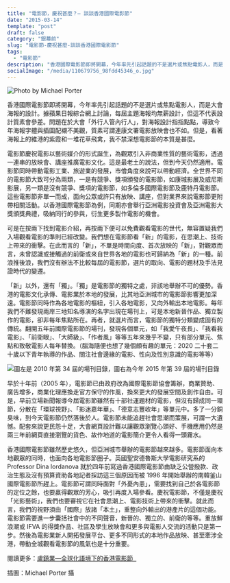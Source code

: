 ```yaml
---
title: "電影節，慶祝甚麼？— 談談香港國際電影節"
date: "2015-03-14"
template: "post"
draft: false
category: "銀幕前"
slug: "電影節-慶祝甚麼-談談香港國際電影節"
tags:
  - "電影節"
description: "香港國際電影節即將開幕，今年率先引起話題的不是選片或焦點電影人，而是大會海報的設計。據蘋果日報綜合網上討論，每屆主題海報均無薪設計，但這不代表設計質素會參差。問題在於大會「外行人管內行人」，對海報設計指指點點，導致今年海報字體與插圖配襯不美觀，質素可謂連康文署電影放映會也不如。但是，看著海報上的維港的紫霞和一堆花草飛禽，我不禁深想電影節的本質是甚麼。"
socialImage: "/media/110679756_98fdd45346_o.jpg"
---
```


![Photo by Michael Porter](/media/10679756_98fdd45346_o.jpg)

香港國際電影節即將開幕，今年率先引起話題的不是選片或焦點電影人，而是大會海報的設計。據蘋果日報綜合網上討論，每屆主題海報均無薪設計，但這不代表設計質素會參差。問題在於大會「外行人管內行人」，對海報設計指指點點，導致今年海報字體與插圖配襯不美觀，質素可謂連康文署電影放映會也不如。但是，看著海報上的維港的紫霞和一堆花草飛禽，我不禁深想電影節的本質是甚麼。

電影節慶祝電影以藝術媒介的形式誕生，為觀眾引入非商業性質的藝術電影，透過一連串的放映會、講座推廣電影文化。這是最老土的說法，但到今天仍然適用。電影節同時帶動電影工業、旅遊業的發展，市儈角度來說可以帶動經濟。全世界不同的電影節大致可分為兩類，一是有競爭、獎項頒發的電影節，如康城影展及威尼斯影展，另一類是沒有競爭、獎項的電影節，如多倫多國際電影節及鹿特丹電影節。這些電影節非單一而成，面向公眾或許只有放映、講座，但對業界來說電影節更附帶相關活動。以香港國際電影節為例，同期亦會舉行亞洲電影投資會及亞洲電影大獎頒獎典禮，吸納同行的參與，衍生更多製作電影的機會。

可是在按兩下找到電影介紹，再按兩下便可以免費觀看電影的世代，無容置疑我們入場觀看電影的準則已經改變。我們想在電影節看「新」的電影，在思潮上、技術上帶來的衝擊。在此而言的「新」，不單是時間向度、首次放映的「新」，對觀眾而言，未曾認識或接觸過的前衛或來自世界各地的電影也可歸納為「新」的一種。前浪推後浪，我們沒有辦法不比較每屆的電影節，選片的取向、電影的題材及手法見證時代的變遷。

「新」以外，還有「獨」。「獨」是電影節的獨特之處，非該地舉辦不可的優勢。香港的電影文化承傳、電影業於本地的發展，比其地亞洲城市的電影節影響更加深遠。電影節同時作為各地電影的樞紐，引入各地電影，又向外輸出本地電影。每年我們不難發現兩岸三地知名導演的名字出現在場刊上，可是本地新晉作品、獨立製作的電影，卻非每年焦點所在。再者，就選片而言，電影節的獨特分類變成固有的傳統。翻開五年前國際電影節的場刊，發現各個單元，如「我愛午夜長」、「我看我電影」、「前衛眼」、「大師級」、「作者風」等等五年來幾乎不變，只有部分單元、焦點和致敬電影人每年替換。（腦海隨便也想了幾個頗有趣的單元：2020 二十套二十歲以下青年執導的作品、關注社會邊緣的電影、性向及性別意識的電影等等）

![圖左是 2010 年第 34 屆的場刊目錄，圖右為今年 2015 年第 39 屆的場刊目錄](/media/img_0206-resize.jpg)

早於十年前（2005 年），電影節已由政府改為國際電影節協會籌辦，商業贊助、廣告增多，商業化理應換走官方保守的作風，換來更大的發展空間及創作自由。可是，早前立場新聞報導今屆電影節雖然有十部社運題材的電影，但沒有歸成同一環節，分散在「環球視野」、「影迷嘉年華」、「德意志豐收年」等單元中。多了一分銅臭味，到今天電影節仍然落後於人。電影節未能追趕社會思潮而策展，可謂一大遺憾。配套來說更民怨十足，大會網頁設計難以讓觀眾瀏覽心頭好、手機應用仍然是兩三年前網頁直接瀏覽的貨色、故作地道的電影簡介更令人看得一頭霧水。

香港國際電影節雖然歷史悠久，但亞洲城市舉辦的電影節越來越多。電影節面向本地觀眾的同時，也面向各地電影節圈子。英國聖安德魯斯大學電影研究系的 Professor Dina Iordanova 就於四年前寫過香港國際電影節由缺乏公營撥款、政治生態及沒有預算資助各地記者採訪這三個原因而被 1996 年開始舉辦的南韓釜山國際電影節所趕上。電影節可謂同時面對「外憂內患」，需要找到自己於各電影節的定位之餘，也要贏得觀眾的芳心，吸引再度入場參看。慶祝電影節，不僅是慶祝「光影藝術」，我們也要審視它在社會思潮上、電影技術上帶來的衝擊。就此而言，我們的視野須由「國際」放諸「本土」，重整向外輸出的港產片的這個功能。電影節需要進一步囊括社會中的不同聲音，新晉的、獨立的、前衛的等等。重放鮮浪潮或 IFVA 的得獎作品、社區及學生放映會和更多與電影人交流的活動只是第一步。然後為電影業新人開拓發展平台、更多不同形式的本地作品放映、甚至牽涉全港，帶動全城觀看電影節的風氣也是十分重要。

閱讀更多：[盧鎮業—全球化語境下的香港電影節  ](http://www.ln.edu.hk/mcsln/37th_issue/criticism_02.shtml)

插圖：Michael Porter 攝

